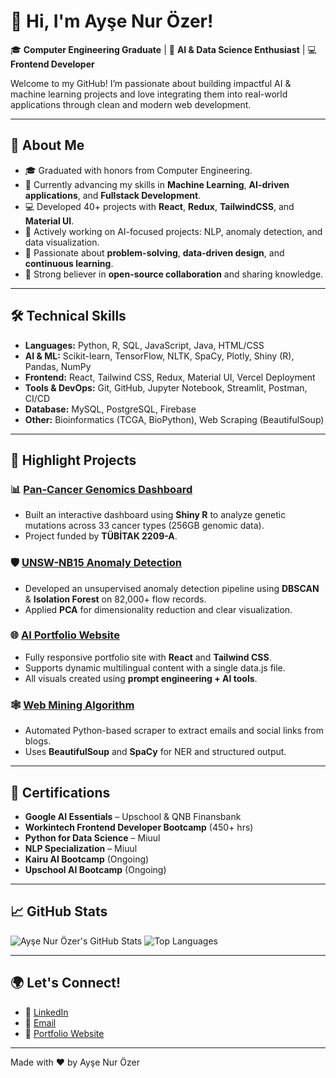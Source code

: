 # 👋 Hi, I'm Ayşe Nur Özer!

🎓 **Computer Engineering Graduate** | 🤖 **AI & Data Science Enthusiast** | 💻 **Frontend Developer**

Welcome to my GitHub! I’m passionate about building impactful AI & machine learning projects and love integrating them into real-world applications through clean and modern web development.

---

## 🌟 About Me

- 🎓 Graduated with honors from Computer Engineering.
- 🤖 Currently advancing my skills in **Machine Learning**, **AI-driven applications**, and **Fullstack Development**.
- 💻 Developed 40+ projects with **React**, **Redux**, **TailwindCSS**, and **Material UI**.
- 🚀 Actively working on AI-focused projects: NLP, anomaly detection, and data visualization.
- 🧠 Passionate about **problem-solving**, **data-driven design**, and **continuous learning**.
- 🔗 Strong believer in **open-source collaboration** and sharing knowledge.

---

## 🛠️ Technical Skills

- **Languages:** Python, R, SQL, JavaScript, Java, HTML/CSS
- **AI & ML:** Scikit-learn, TensorFlow, NLTK, SpaCy, Plotly, Shiny (R), Pandas, NumPy
- **Frontend:** React, Tailwind CSS, Redux, Material UI, Vercel Deployment
- **Tools & DevOps:** Git, GitHub, Jupyter Notebook, Streamlit, Postman, CI/CD
- **Database:** MySQL, PostgreSQL, Firebase
- **Other:** Bioinformatics (TCGA, BioPython), Web Scraping (BeautifulSoup)

---

## 🚀 Highlight Projects

### 📊 [Pan-Cancer Genomics Dashboard](https://github.com/ozeraysenur/PanCancerInterface)
- Built an interactive dashboard using **Shiny R** to analyze genetic mutations across 33 cancer types (256GB genomic data).
- Project funded by **TÜBİTAK 2209-A**.

### 🛡️ [UNSW-NB15 Anomaly Detection](https://github.com/ozeraysenur/UNSW-NB15-Anomaly-Detection)
- Developed an unsupervised anomaly detection pipeline using **DBSCAN** & **Isolation Forest** on 82,000+ flow records.
- Applied **PCA** for dimensionality reduction and clear visualization.

### 🌐 [AI Portfolio Website](https://github.com/ozeraysenur/MyPortfolioWebsite)
- Fully responsive portfolio site with **React** and **Tailwind CSS**.
- Supports dynamic multilingual content with a single data.js file.
- All visuals created using **prompt engineering + AI tools**.

### 🕸️ [Web Mining Algorithm](https://github.com/ozeraysenur/WebMiningAlgorithm)
- Automated Python-based scraper to extract emails and social links from blogs.
- Uses **BeautifulSoup** and **SpaCy** for NER and structured output.

---

## 📜 Certifications

- **Google AI Essentials** – Upschool & QNB Finansbank
- **Workintech Frontend Developer Bootcamp** (450+ hrs)
- **Python for Data Science** – Miuul
- **NLP Specialization** – Miuul
- **Kairu AI Bootcamp** (Ongoing)
- **Upschool AI Bootcamp** (Ongoing)

---

## 📈 GitHub Stats

![Ayşe Nur Özer's GitHub Stats](https://github-readme-stats.vercel.app/api?username=ozeraysenur&show_icons=true&theme=radical)
![Top Languages](https://github-readme-stats.vercel.app/api/top-langs/?username=ozeraysenur&layout=compact&theme=radical)

---

## 🌍 Let's Connect!

- 🔗 [LinkedIn](https://linkedin.com/in/ayse-nur-ozer)
- 📧 [Email](mailto:ozeraysenur24@gmail.com)
- 💼 [Portfolio Website](https://my-portfolio-website-jet-eight.vercel.app/)

---

Made with ❤️ by Ayşe Nur Özer
